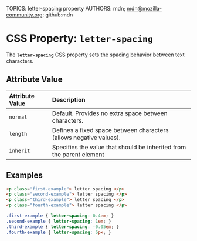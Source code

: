 TOPICS: letter-spacing property
AUTHORS: mdn; mdn@mozilla-community.org; github:mdn

# CSS Property: `letter-spacing`

The **`letter-spacing`** CSS property sets the spacing behavior between text characters.

## Attribute Value

| Attribute Value | Description |
| :--- | :--- |
| `normal` | Default. Provides no extra space between characters.|
| `length` | Defines a fixed space between characters (allows negative values). |
| `inherit` | Specifies the value that should be inherited from the parent element |

## Examples

```html
<p class="first-example"> letter spacing </p>
<p class="second-example"> letter spacing </p>
<p class="third-example"> letter spacing </p>
<p class="fourth-example"> letter spacing </p>
```

```css
.first-example { letter-spacing: 0.4em; }
.second-example { letter-spacing: 1em; }
.third-example { letter-spacing: -0.05em; }
.fourth-example { letter-spacing: 6px; }
```
